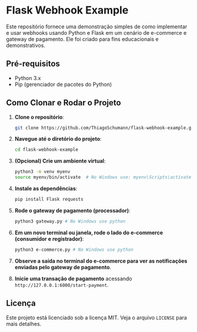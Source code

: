 # Flask Webhook Example

Este repositório fornece uma demonstração simples de como implementar e usar webhooks usando Python e Flask em um cenário de e-commerce e gateway de pagamento. Ele foi criado para fins educacionais e demonstrativos.

## Pré-requisitos

- Python 3.x
- Pip (gerenciador de pacotes do Python)

## Como Clonar e Rodar o Projeto

1. **Clone o repositório**:

   ```bash
   git clone https://github.com/ThiagoSchumann/flask-webhook-example.git
   ```

2. **Navegue até o diretório do projeto**:

   ```bash
   cd flask-webhook-example
   ```

3. **(Opcional) Crie um ambiente virtual**:

   ```bash
   python3 -m venv myenv
   source myenv/bin/activate  # No Windows use: myenv\Scripts\activate
   ```

4. **Instale as dependências**:

   ```bash
   pip install Flask requests
   ```

5. **Rode o gateway de pagamento (processador)**:

   ```bash
   python3 gateway.py # No Windows use python
   ```

6. **Em um novo terminal ou janela, rode o lado do e-commerce (consumidor e registrador)**:

   ```bash
   python3 e-commerce.py # No Windows use python
   ```

7. **Observe a saída no terminal do e-commerce para ver as notificações enviadas pelo gateway de pagamento**.

8. **Inicie uma transação de pagamento** acessando `http://127.0.0.1:6000/start-payment`.

## Licença

Este projeto está licenciado sob a licença MIT. Veja o arquivo `LICENSE` para mais detalhes.
